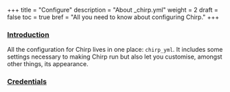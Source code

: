 +++
title = "Configure"
description = "About _chirp.yml"
weight = 2
draft = false
toc = true
bref = "All you need to know about configuring Chirp."
+++

<h3 class="section-head" id="intro"><a href="#intro">Introduction</a></h3>

All the configuration for Chirp lives in one place: `chirp_yml`. It includes some settings necessary to making Chirp run but also let you customise, amongst other things, its appearance.

<h3 class="section-head" id="credentials"><a href="#credentials">Credentials</a></h3>
